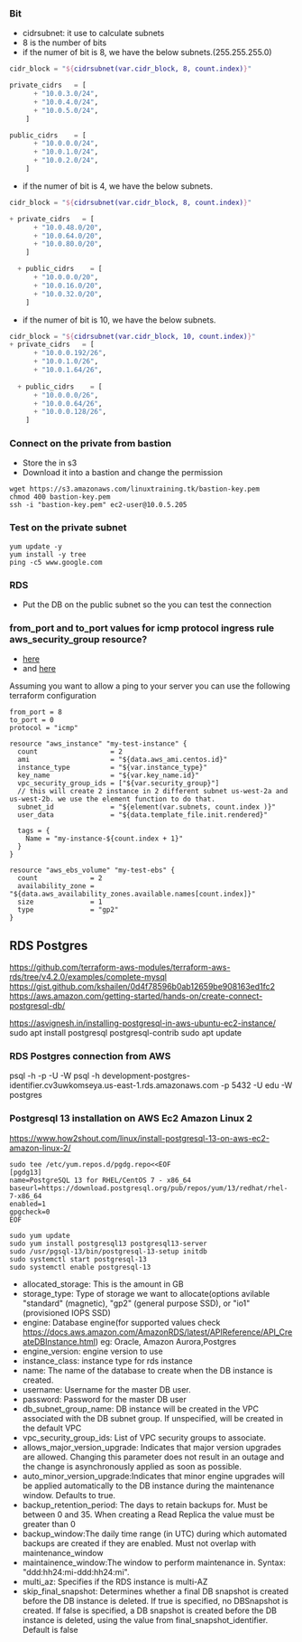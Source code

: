 ### Bit
* cidrsubnet: it use to calculate subnets
* 8 is the number of bits
* if the numer of bit is 8, we have the below subnets.(255.255.255.0)
```tf
cidr_block = "${cidrsubnet(var.cidr_block, 8, count.index)}"

private_cidrs   = [
      + "10.0.3.0/24",
      + "10.0.4.0/24",
      + "10.0.5.0/24",
    ]

public_cidrs    = [
      + "10.0.0.0/24",
      + "10.0.1.0/24",
      + "10.0.2.0/24",
    ]
```

* if the numer of bit is 4, we have the below subnets.
```tf
cidr_block = "${cidrsubnet(var.cidr_block, 8, count.index)}"

+ private_cidrs   = [
      + "10.0.48.0/20",
      + "10.0.64.0/20",
      + "10.0.80.0/20",
    ]

  + public_cidrs    = [
      + "10.0.0.0/20",
      + "10.0.16.0/20",
      + "10.0.32.0/20",
    ]
```
* if the numer of bit is 10, we have the below subnets.
```tf
cidr_block = "${cidrsubnet(var.cidr_block, 10, count.index)}"
+ private_cidrs   = [
      + "10.0.0.192/26",
      + "10.0.1.0/26",
      + "10.0.1.64/26",
 
  + public_cidrs    = [
      + "10.0.0.0/26",
      + "10.0.0.64/26",
      + "10.0.0.128/26",
    ]
```
### Connect on the private from bastion 
* Store the in s3 
* Download it into a bastion and change the permission
```t
wget https://s3.amazonaws.com/linuxtraining.tk/bastion-key.pem
chmod 400 bastion-key.pem
ssh -i "bastion-key.pem" ec2-user@10.0.5.205
```
### Test on the private subnet
```
yum update -y
yum install -y tree
ping -c5 www.google.com
```

### RDS
* Put the DB on the public subnet so the you can test the connection


### from_port and to_port values for icmp protocol ingress rule aws_security_group resource? 
- [here](https://stackoverflow.com/questions/65673015/from-port-and-to-port-values-for-icmp-protocol-ingress-rule-aws-security-group-r)
- and [here](https://earlruby.org/2021/08/allow-ping-from-specific-subnets-to-aws-ec2-instances-using-terraform/)

Assuming you want to allow a ping to your server you can use the following terraform configuration 
```
from_port = 8
to_port = 0
protocol = "icmp"
```


```t
resource "aws_instance" "my-test-instance" {
  count                  = 2
  ami                    = "${data.aws_ami.centos.id}"
  instance_type          = "${var.instance_type}"
  key_name               = "${var.key_name.id}"
  vpc_security_group_ids = ["${var.security_group}"]
  // this will create 2 instance in 2 different subnet us-west-2a and us-west-2b. we use the element function to do that.
  subnet_id              = "${element(var.subnets, count.index )}"
  user_data              = "${data.template_file.init.rendered}"

  tags = {
    Name = "my-instance-${count.index + 1}"
  }
}

resource "aws_ebs_volume" "my-test-ebs" {
  count             = 2
  availability_zone = "${data.aws_availability_zones.available.names[count.index]}"
  size              = 1
  type              = "gp2"
}
```

## RDS Postgres
https://github.com/terraform-aws-modules/terraform-aws-rds/tree/v4.2.0/examples/complete-mysql
https://gist.github.com/kshailen/0d4f78596b0ab12659be908163ed1fc2
https://aws.amazon.com/getting-started/hands-on/create-connect-postgresql-db/



https://asvignesh.in/installing-postgresql-in-aws-ubuntu-ec2-instance/
sudo apt install postgresql postgresql-contrib
sudo apt update

### RDS Postgres connection from AWS
psql -h <DB endpoint or host> -p <port> -U <username> -W <database>
psql -h development-postgres-identifier.cv3uwkomseya.us-east-1.rds.amazonaws.com -p 5432 -U edu -W postgres


### Postgresql 13 installation on AWS Ec2 Amazon Linux 2
https://www.how2shout.com/linux/install-postgresql-13-on-aws-ec2-amazon-linux-2/
```
sudo tee /etc/yum.repos.d/pgdg.repo<<EOF
[pgdg13]
name=PostgreSQL 13 for RHEL/CentOS 7 - x86_64
baseurl=https://download.postgresql.org/pub/repos/yum/13/redhat/rhel-7-x86_64
enabled=1
gpgcheck=0
EOF

sudo yum update
sudo yum install postgresql13 postgresql13-server
sudo /usr/pgsql-13/bin/postgresql-13-setup initdb
sudo systemctl start postgresql-13
sudo systemctl enable postgresql-13
```


* allocated_storage: This is the amount in GB
* storage_type: Type of storage we want to allocate(options avilable "standard" (magnetic), "gp2" (general purpose SSD), or "io1" (provisioned IOPS SSD)
* engine: Database engine(for supported values check https://docs.aws.amazon.com/AmazonRDS/latest/APIReference/API_CreateDBInstance.html) eg: Oracle, Amazon Aurora,Postgres 
* engine_version: engine version to use
* instance_class: instance type for rds instance
* name: The name of the database to create when the DB instance is created.
* username: Username for the master DB user.
* password: Password for the master DB user
* db_subnet_group_name:  DB instance will be created in the VPC associated with the DB subnet group. If unspecified, will be created in the default VPC
* vpc_security_group_ids: List of VPC security groups to associate.
* allows_major_version_upgrade: Indicates that major version upgrades are allowed. Changing this parameter does not result in an outage and the change is asynchronously applied as soon as possible.
* auto_minor_version_upgrade:Indicates that minor engine upgrades will be applied automatically to the DB instance during the maintenance window. Defaults to true.
* backup_retention_period: The days to retain backups for. Must be between 0 and 35. When creating a Read Replica the value must be greater than 0
* backup_window:The daily time range (in UTC) during which automated backups are created if they are enabled. Must not overlap with maintenance_window
* maintainence_window:The window to perform maintenance in. Syntax: "ddd:hh24:mi-ddd:hh24:mi".
* multi_az: Specifies if the RDS instance is multi-AZ
* skip_final_snapshot: Determines whether a final DB snapshot is created before the DB instance is deleted. If true is specified, no DBSnapshot is created. If false is specified, a DB snapshot is created before the DB instance is deleted, using the value from final_snapshot_identifier. Default is false